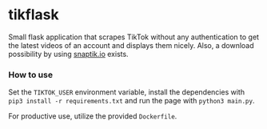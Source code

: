 # tikflask

Small flask application that scrapes TikTok without any authentication to get the latest videos of an account and displays them nicely. Also, a download possibility by using [snaptik.io](http://snaptik.io) exists.

### How to use
Set the `TIKTOK_USER` environment variable, install the dependencies with `pip3 install -r requirements.txt` and run the page with `python3 main.py`.

For productive use, utilize the provided `Dockerfile`.
